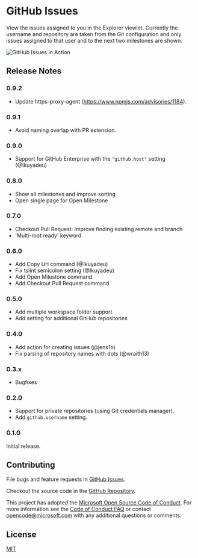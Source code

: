 # GitHub Issues

View the issues assigned to you in the Explorer viewlet. Currently the username and repository are taken from the Git configuration and only issues assigned to that user and to the next two milestones are shown.

![GitHub Issues in Action](https://github.com/Microsoft/vscode-github-issues-prs/raw/master/images/in_action.gif)

## Release Notes

### 0.9.2

- Update https-proxy-agent (https://www.npmjs.com/advisories/1184).

### 0.9.1

- Avoid naming overlap with PR extension.

### 0.9.0

- Support for GitHub Enterprise with the `"github.host"` setting (@Ikuyadeu)

### 0.8.0

- Show all milestones and improve sorting
- Open single page for Open Milestone

### 0.7.0

- Checkout Pull Request: Improve finding existing remote and branch
- 'Multi-root ready' keyword

### 0.6.0

- Add Copy Url command (@Ikuyadeu)
- Fix tslint semicolon setting (@Ikuyadeu)
- Add Open Milestone command
- Add Checkout Pull Request command

### 0.5.0

- Add multiple workspace folder support
- Add setting for additional GitHub repositories

### 0.4.0

- Add action for creating issues (@jens1o)
- Fix parsing of repository names with dots (@wraith13)

### 0.3.x

- Bugfixes

### 0.2.0

- Support for private repositories (using Git credentials manager).
- Add `github.username` setting.

### 0.1.0

Initial release.

## Contributing

File bugs and feature requests in [GitHub Issues](https://github.com/Microsoft/vscode-github-issues-prs/issues).

Checkout the source code in the [GitHub Repository](https://github.com/Microsoft/vscode-github-issues-prs).

This project has adopted the [Microsoft Open Source Code of Conduct](https://opensource.microsoft.com/codeofconduct/). For more information see the [Code of Conduct FAQ](https://opensource.microsoft.com/codeofconduct/faq/) or contact [opencode@microsoft.com](https://github.com/Microsoft/vscode-github-issues-prs/blob/master/mailto:opencode@microsoft.com) with any additional questions or comments.

## License
[MIT](https://github.com/Microsoft/vscode-github-issues-prs/blob/master/LICENSE)
